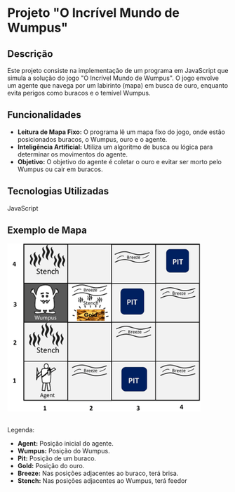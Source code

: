 <!DOCTYPE html>
<html lang="pt-BR">
<head>
  <meta charset="UTF-8">
  <meta name="viewport" content="width=device-width, initial-scale=1.0">
</head>
<body>
  <h1>Projeto "O Incrível Mundo de Wumpus"</h1>

  <h2>Descrição</h2>
  <p>Este projeto consiste na implementação de um programa em JavaScript que simula a solução do jogo "O Incrível Mundo de Wumpus". O jogo envolve um agente que navega por um labirinto (mapa) em busca de ouro, enquanto evita perigos como buracos e o temível Wumpus.</p>

  <h2>Funcionalidades</h2>
  <ul>
    <li><strong>Leitura de Mapa Fixo:</strong> O programa lê um mapa fixo do jogo, onde estão posicionados buracos, o Wumpus, ouro e o agente.</li>
    <li><strong>Inteligência Artificial:</strong> Utiliza um algoritmo de busca ou lógica para determinar os movimentos do agente.</li>
    <li><strong>Objetivo:</strong> O objetivo do agente é coletar o ouro e evitar ser morto pelo Wumpus ou cair em buracos.</li>
  </ul>

  <h2>Tecnologias Utilizadas</h2>
  <p>JavaScript</p>


  <h2>Exemplo de Mapa</h2>
  <pre><img src="mapa3.png"/>
  </pre>
  <p>Legenda:</p>
  <ul>
    <li><strong>Agent:</strong> Posição inicial do agente.</li>
    <li><strong>Wumpus:</strong> Posição do Wumpus.</li>
    <li><strong>Pit:</strong> Posição de um buraco.</li>
    <li><strong>Gold:</strong> Posição do ouro.</li>
    <li><strong>Breeze:</strong> Nas posições adjacentes ao buraco, terá brisa.</li>
    <li><strong>Stench:</strong> Nas posições adjacentes ao Wumpus, terá feedor</li>
  </ul>

</body>
</html>
